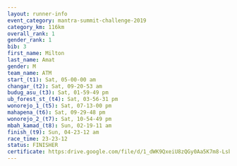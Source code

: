 ```yaml
---
layout: runner-info 
event_category: mantra-summit-challenge-2019 
category_km: 116km 
overall_rank: 1
gender_rank: 1
bib: 3
first_name: Milton
last_name: Amat
gender: M
team_name: ATM
start_(t1): Sat, 05-00-00 am
changar_(t2): Sat, 09-20-53 am
budug_asu_(t3): Sat, 01-59-49 pm
ub_forest_st_(t4): Sat, 03-56-31 pm
wonorejo_1_(t5): Sat, 07-13-00 pm
mahapena_(t6): Sat, 09-29-48 pm
wonorejo_2_(t7): Sat, 10-54-49 pm
mbah_kamad_(t8): Sun, 02-19-11 am
finish_(t9): Sun, 04-23-12 am
race_time: 23-23-12
status: FINISHER
certificate: https:drive.google.com/file/d/1_dWK9QxeiU8zQGy0Aa5K7m8-Lsbw5kDC/view?usp=sharing
---
```

